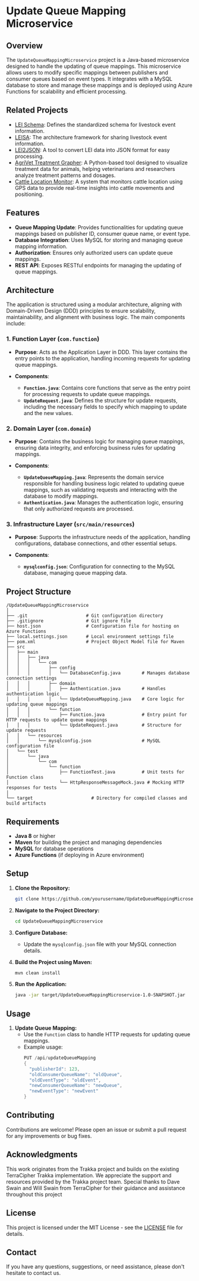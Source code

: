 
# Update Queue Mapping Microservice

## Overview

The `UpdateQueueMappingMicroservice` project is a Java-based microservice designed to handle the updating of queue mappings. This microservice allows users to modify specific mappings between publishers and consumer queues based on event types. It integrates with a MySQL database to store and manage these mappings and is deployed using Azure Functions for scalability and efficient processing.

## Related Projects

- [LEI Schema](https://github.com/mahirgamal/LEI-schema): Defines the standardized schema for livestock event information.
- [LEISA](https://github.com/mahirgamal/LEISA): The architecture framework for sharing livestock event information.
- [LEI2JSON](https://github.com/mahirgamal/LEI2JSON): A tool to convert LEI data into JSON format for easy processing.
- [AgriVet Treatment Grapher](https://github.com/mahirgamal/AgriVet-Treatment-Grapher): A Python-based tool designed to visualize treatment data for animals, helping veterinarians and researchers analyze treatment patterns and dosages.
- [Cattle Location Monitor](https://github.com/mahirgamal/Cattle-Location-Monitor): A system that monitors cattle location using GPS data to provide real-time insights into cattle movements and positioning.

## Features

- **Queue Mapping Update**: Provides functionalities for updating queue mappings based on publisher ID, consumer queue name, or event type.
- **Database Integration**: Uses MySQL for storing and managing queue mapping information.
- **Authorization**: Ensures only authorized users can update queue mappings.
- **REST API**: Exposes RESTful endpoints for managing the updating of queue mappings.

## Architecture

The application is structured using a modular architecture, aligning with Domain-Driven Design (DDD) principles to ensure scalability, maintainability, and alignment with business logic. The main components include:

### 1. Function Layer (`com.function`)

- **Purpose**: Acts as the Application Layer in DDD. This layer contains the entry points to the application, handling incoming requests for updating queue mappings.

- **Components**:
  - **`Function.java`**: Contains core functions that serve as the entry point for processing requests to update queue mappings.
  - **`UpdateRequest.java`**: Defines the structure for update requests, including the necessary fields to specify which mapping to update and the new values.

### 2. Domain Layer (`com.domain`)

- **Purpose**: Contains the business logic for managing queue mappings, ensuring data integrity, and enforcing business rules for updating mappings.

- **Components**:
  - **`UpdateQueueMapping.java`**: Represents the domain service responsible for handling business logic related to updating queue mappings, such as validating requests and interacting with the database to modify mappings.
  - **`Authentication.java`**: Manages the authentication logic, ensuring that only authorized requests are processed.

### 3. Infrastructure Layer (`src/main/resources`)

- **Purpose**: Supports the infrastructure needs of the application, handling configurations, database connections, and other essential setups.

- **Components**:
  - **`mysqlconfig.json`**: Configuration for connecting to the MySQL database, managing queue mapping data.

## Project Structure

```
/UpdateQueueMappingMicroservice
│
├── .git                      # Git configuration directory
├── .gitignore                # Git ignore file
├── host.json                 # Configuration file for hosting on Azure Functions
├── local.settings.json       # Local environment settings file
├── pom.xml                   # Project Object Model file for Maven
├── src
│   ├── main
│   │   ├── java
│   │   │   └── com
│   │   │       ├── config
│   │   │       │   └── DatabaseConfig.java        # Manages database connection settings
│   │   │       ├── domain
│   │   │       │   ├── Authentication.java        # Handles authentication logic
│   │   │       │   └── UpdateQueueMapping.java    # Core logic for updating queue mappings
│   │   │       └── function
│   │   │           ├── Function.java              # Entry point for HTTP requests to update queue mappings
│   │   │           └── UpdateRequest.java         # Structure for update requests
│   │   └── resources
│   │       └── mysqlconfig.json                   # MySQL configuration file
│   └── test
│       └── java
│           └── com
│               └── function
│                   ├── FunctionTest.java          # Unit tests for Function class
│                   └── HttpResponseMessageMock.java # Mocking HTTP responses for tests
│
└── target                      # Directory for compiled classes and build artifacts
```

## Requirements

- **Java 8** or higher
- **Maven** for building the project and managing dependencies
- **MySQL** for database operations
- **Azure Functions** (if deploying in Azure environment)

## Setup

1. **Clone the Repository:**
   ```bash
   git clone https://github.com/yourusername/UpdateQueueMappingMicroservice.git
   ```
2. **Navigate to the Project Directory:**
   ```bash
   cd UpdateQueueMappingMicroservice
   ```
3. **Configure Database:**
   - Update the `mysqlconfig.json` file with your MySQL connection details.

4. **Build the Project using Maven:**
   ```bash
   mvn clean install
   ```
5. **Run the Application:**
   ```bash
   java -jar target/UpdateQueueMappingMicroservice-1.0-SNAPSHOT.jar
   ```

## Usage

1. **Update Queue Mapping:**
   - Use the `Function` class to handle HTTP requests for updating queue mappings.
   - Example usage:
     ```java
     PUT /api/updateQueueMapping
     {
       "publisherId": 123,
       "oldConsumerQueueName": "oldQueue",
       "oldEventType": "oldEvent",
       "newConsumerQueueName": "newQueue",
       "newEventType": "newEvent"
     }
     ```

## Contributing

Contributions are welcome! Please open an issue or submit a pull request for any improvements or bug fixes.

## Acknowledgments

This work originates from the Trakka project and builds on the existing TerraCipher Trakka implementation. We appreciate the support and resources provided by the Trakka project team. Special thanks to Dave Swain and Will Swain from TerraCipher for their guidance and assistance throughout this project

## License

This project is licensed under the MIT License - see the [LICENSE](LICENSE) file for details.

## Contact

If you have any questions, suggestions, or need assistance, please don't hesitate to contact us.
